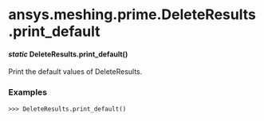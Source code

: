 # ansys.meshing.prime.DeleteResults.print_default

#### *static* DeleteResults.print_default()

Print the default values of DeleteResults.

### Examples

```pycon
>>> DeleteResults.print_default()
```

<!-- !! processed by numpydoc !! -->
